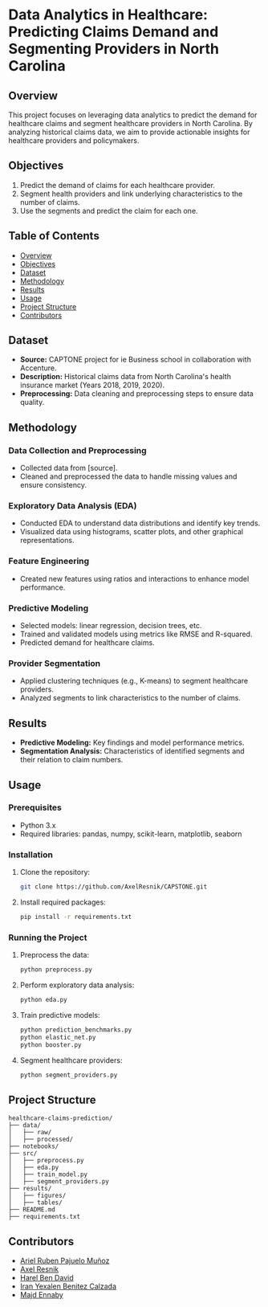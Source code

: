 # Data Analytics in Healthcare: Predicting Claims Demand and Segmenting Providers in North Carolina

## Overview
This project focuses on leveraging data analytics to predict the demand for healthcare claims and segment healthcare providers in North Carolina. By analyzing historical claims data, we aim to provide actionable insights for healthcare providers and policymakers.

## Objectives
1. Predict the demand of claims for each healthcare provider.
2. Segment health providers and link underlying characteristics to the number of claims.
3. Use the segments and predict the claim for each one.

## Table of Contents
- [Overview](#overview)
- [Objectives](#objectives)
- [Dataset](#dataset)
- [Methodology](#methodology)
- [Results](#results)
- [Usage](#usage)
- [Project Structure](#project-structure)
- [Contributors](#contributors)

## Dataset
- **Source:** CAPTONE project for ie Business school in collaboration with Accenture.
- **Description:** Historical claims data from North Carolina's health insurance market (Years 2018, 2019, 2020).
- **Preprocessing:** Data cleaning and preprocessing steps to ensure data quality.

## Methodology
### Data Collection and Preprocessing
- Collected data from [source].
- Cleaned and preprocessed the data to handle missing values and ensure consistency.

### Exploratory Data Analysis (EDA)
- Conducted EDA to understand data distributions and identify key trends.
- Visualized data using histograms, scatter plots, and other graphical representations.

### Feature Engineering
- Created new features using ratios and interactions to enhance model performance.

### Predictive Modeling
- Selected models: linear regression, decision trees, etc.
- Trained and validated models using metrics like RMSE and R-squared.
- Predicted demand for healthcare claims.

### Provider Segmentation
- Applied clustering techniques (e.g., K-means) to segment healthcare providers.
- Analyzed segments to link characteristics to the number of claims.

## Results
- **Predictive Modeling:** Key findings and model performance metrics.
- **Segmentation Analysis:** Characteristics of identified segments and their relation to claim numbers.

## Usage
### Prerequisites
- Python 3.x
- Required libraries: pandas, numpy, scikit-learn, matplotlib, seaborn

### Installation
1. Clone the repository:
    ```bash
    git clone https://github.com/AxelResnik/CAPSTONE.git
    ```
2. Install required packages:
    ```bash
    pip install -r requirements.txt
    ```

### Running the Project
1. Preprocess the data:
    ```bash
    python preprocess.py
    ```
2. Perform exploratory data analysis:
    ```bash
    python eda.py
    ```
3. Train predictive models:
    ```bash
    python prediction_benchmarks.py
    python elastic_net.py
    python booster.py
    ```
4. Segment healthcare providers:
    ```bash
    python segment_providers.py
    ```

## Project Structure
```
healthcare-claims-prediction/
├── data/
│   ├── raw/
│   ├── processed/
├── notebooks/
├── src/
│   ├── preprocess.py
│   ├── eda.py
│   ├── train_model.py
│   ├── segment_providers.py
├── results/
│   ├── figures/
│   ├── tables/
├── README.md
├── requirements.txt
```

## Contributors
- [Ariel Ruben Pajuelo Muñoz](https://github.com/pachacutexx)
- [Axel Resnik](https://github.com/axelresnik)
- [Harel Ben David](https://github.com/harelbendavid)
- [Iran Yexalen Benitez Calzada](https://github.com/iran-benitez)
- [Majd Ennaby](https://github.com/majdennaby)

